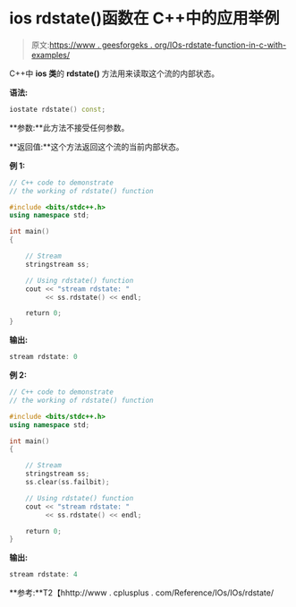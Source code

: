 # ios rdstate()函数在 C++中的应用举例

> 原文:[https://www . geesforgeks . org/IOs-rdstate-function-in-c-with-examples/](https://www.geeksforgeeks.org/ios-rdstate-function-in-c-with-examples/)

C++中 **ios 类**的 **rdstate()** 方法用来读取这个流的内部状态。

**语法:**

```cpp
iostate rdstate() const;

```

**参数:**此方法不接受任何参数。

**返回值:**这个方法返回这个流的当前内部状态。

**例 1:**

```cpp
// C++ code to demonstrate
// the working of rdstate() function

#include <bits/stdc++.h>
using namespace std;

int main()
{

    // Stream
    stringstream ss;

    // Using rdstate() function
    cout << "stream rdstate: "
         << ss.rdstate() << endl;

    return 0;
}
```

**输出:**

```cpp
stream rdstate: 0

```

**例 2:**

```cpp
// C++ code to demonstrate
// the working of rdstate() function

#include <bits/stdc++.h>
using namespace std;

int main()
{

    // Stream
    stringstream ss;
    ss.clear(ss.failbit);

    // Using rdstate() function
    cout << "stream rdstate: "
         << ss.rdstate() << endl;

    return 0;
}
```

**输出:**

```cpp
stream rdstate: 4

```

**参考:**T2【hhttp://www . cplusplus . com/Reference/IOs/IOs/rdstate/